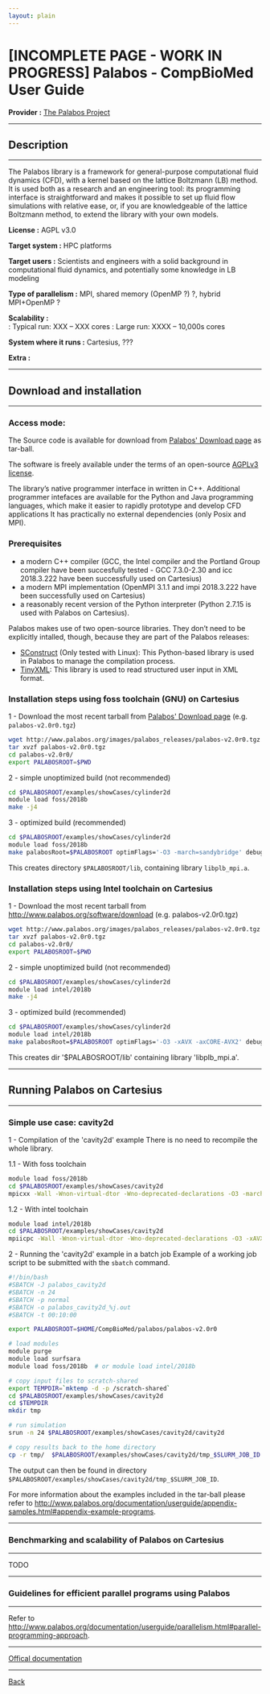 ```yaml
---
layout: plain
---
```


# [INCOMPLETE PAGE - WORK IN PROGRESS] Palabos - CompBioMed User Guide

**Provider :** [The Palabos Project](http://www.palabos.org/index.php)

---
## Description
---
The Palabos library is a framework for general-purpose computational fluid dynamics (CFD), with a kernel based on the lattice Boltzmann (LB) method. It is used both as a research and an engineering tool: its programming interface is straightforward and makes it possible to set up fluid flow simulations with relative ease, or, if you are knowledgeable of the lattice Boltzmann method, to extend the library with your own models.

**License :** AGPL v3.0

**Target system :**  HPC platforms

**Target users :** Scientists and engineers with a solid background in computational fluid dynamics, and potentially some knowledge in LB modeling

**Type of parallelism :** MPI, shared memory (OpenMP ?) ?, hybrid MPI+OpenMP ?

**Scalability :**	
: Typical run: XXX – XXX cores
: Large run: XXXX – 10,000s cores

**System where it runs :** Cartesius, ???

**Extra :** 

---
## Download and installation
---

### Access mode:

The Source code is available for download from [Palabos' Download page](http://www.palabos.org/software/download) as tar-ball.

The software is freely available under the terms of an open-source [AGPLv3 license](https://www.gnu.org/licenses/agpl-3.0.html).

The library’s native programmer interface in written in C++.
Additional programmer intefaces are available for the Python and Java programming languages, which make it easier to rapidly prototype and develop CFD applications
It has practically no external dependencies (only Posix and MPI).


### Prerequisites

- a modern C++ compiler (GCC, the Intel compiler and the Portland Group compiler have been succesfully tested - GCC 7.3.0-2.30 and icc 2018.3.222 have been successfully used on Cartesius)
- a modern MPI implementation (OpenMPI 3.1.1 and impi 2018.3.222 have been successfully used on Cartesius)
- a reasonably recent version of the Python interpreter (Python 2.7.15 is used with Palabos on Cartesius).

Palabos makes use of two open-source libraries. They don’t need to be explicitly intalled, though, because they are part of the Palabos releases:
- [SConstruct](https://scons.org/) (Only tested with Linux): This Python-based library is used in Palabos to manage the compilation process.
- [TinyXML](https://sourceforge.net/projects/tinyxml/): This library is used to read structured user input in XML format.

### Installation steps using foss toolchain (GNU) on Cartesius

1 - Download the most recent tarball from [Palabos' Download page](http://www.palabos.org/software/download) (e.g. `palabos-v2.0r0.tgz`)
```bash
wget http://www.palabos.org/images/palabos_releases/palabos-v2.0r0.tgz
tar xvzf palabos-v2.0r0.tgz
cd palabos-v2.0r0/
export PALABOSROOT=$PWD
```

2 - simple unoptimized build (not recommended)
```bash
cd $PALABOSROOT/examples/showCases/cylinder2d
module load foss/2018b
make -j4
```

3 - optimized build (recommended)
```bash
cd $PALABOSROOT/examples/showCases/cylinder2d
module load foss/2018b
make palabosRoot=$PALABOSROOT optimFlags='-O3 -march=sandybridge' debug='false' 'SMPparallel=true' 'serialCXX=g++' 'parallelCXX=mpic++' -j4
```

This creates directory `$PALABOSROOT/lib`, containing library `libplb_mpi.a`.

### Installation steps using Intel toolchain on Cartesius

1 - Download the most recent tarball from http://www.palabos.org/software/download (e.g. palabos-v2.0r0.tgz)
```bash
wget http://www.palabos.org/images/palabos_releases/palabos-v2.0r0.tgz
tar xvzf palabos-v2.0r0.tgz
cd palabos-v2.0r0/
export PALABOSROOT=$PWD
```

2 - simple unoptimized build (not recommended)
```bash
cd $PALABOSROOT/examples/showCases/cylinder2d
module load intel/2018b
make -j4
```

3 - optimized build (recommended)
```bash
cd $PALABOSROOT/examples/showCases/cylinder2d
module load intel/2018b
make palabosRoot=$PALABOSROOT optimFlags='-O3 -xAVX -axCORE-AVX2' debug='false' 'SMPparallel=true' 'serialCXX=icpc' 'parallelCXX=mpiicpc' -j4
```

This creates dir '$PALABOSROOT/lib' containing library 'libplb_mpi.a'.

---
## Running Palabos on Cartesius
---

### Simple use case: cavity2d

1 - Compilation of the 'cavity2d' example
There is no need to recompile the whole library.

1.1 - With foss toolchain
```bash
module load foss/2018b
cd $PALABOSROOT/examples/showCases/cavity2d
mpicxx -Wall -Wnon-virtual-dtor -Wno-deprecated-declarations -O3 -march=sandybridge -DPLB_MPI_PARALLEL -DPLB_SMP_PARALLEL -DPLB_USE_POSIX -I$PALABOSROOT/src -I$PALABOSROOT/externalLibraries -o cavity2d cavity2d.cpp -L$PALABOSROOT/lib/ -lplb_mpi
```

1.2 - With intel toolchain
```bash
module load intel/2018b
cd $PALABOSROOT/examples/showCases/cavity2d
mpiicpc -Wall -Wnon-virtual-dtor -Wno-deprecated-declarations -O3 -xAVX -axCORE-AVX2 -DPLB_MPI_PARALLEL -DPLB_SMP_PARALLEL -DPLB_USE_POSIX -I$PALABOSROOT/src -I$PALABOSROOT/externalLibraries -o cavity2d cavity2d.cpp -L$PALABOSROOT/lib/ -lplb_mpi
```

2 - Running the 'cavity2d' example in a batch job
Example of a working job script to be submitted with the `sbatch` command.

```bash
#!/bin/bash
#SBATCH -J palabos_cavity2d
#SBATCH -n 24
#SBATCH -p normal
#SBATCH -o palabos_cavity2d_%j.out
#SBATCH -t 00:10:00

export PALABOSROOT=$HOME/CompBioMed/palabos/palabos-v2.0r0

# load modules
module purge
module load surfsara
module load foss/2018b  # or module load intel/2018b

# copy input files to scratch-shared
export TEMPDIR=`mktemp -d -p /scratch-shared`
cd $PALABOSROOT/examples/showCases/cavity2d
cd $TEMPDIR
mkdir tmp

# run simulation
srun -n 24 $PALABOSROOT/examples/showCases/cavity2d/cavity2d

# copy results back to the home directory
cp -r tmp/  $PALABOSROOT/examples/showCases/cavity2d/tmp_$SLURM_JOB_ID
```

The output can then be found in directory `$PALABOSROOT/examples/showCases/cavity2d/tmp_$SLURM_JOB_ID`.

For more information about the examples included in the tar-ball please refer to http://www.palabos.org/documentation/userguide/appendix-samples.html#appendix-example-programs.

---
### Benchmarking and scalability of Palabos on Cartesius
---

TODO

---
### Guidelines for efficient parallel programs using Palabos
---

Refer to http://www.palabos.org/documentation/userguide/parallelism.html#parallel-programming-approach.


---

[Offical documentation](http://www.palabos.org/documentation/userguide/)

---

[Back](../..)
